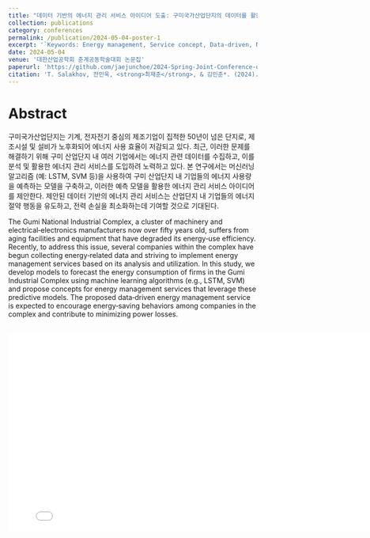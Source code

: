 ```yaml
---
title: "데이터 기반의 에너지 관리 서비스 아이디어 도출: 구미국가산업단지의 데이터를 활용한 사례연구"
collection: publications
category: conferences
permalink: /publication/2024-05-04-poster-1
excerpt: '`Keywords: Energy management, Service concept, Data-driven, National industrial complex`'
date: 2024-05-04
venue: '대한산업공학회 춘계공동학술대회 논문집'
paperurl: 'https://github.com/jaejunchoe/2024-Spring-Joint-Conference-of-KORMS-and-KIIE-pp.2557-2557'
citation: 'T. Salakhov, 전민욱, <strong>최재준</strong>, & 김민준*. (2024). 데이터 기반의 에너지 관리 서비스 아이디어 도출: 구미국가산업단지의 데이터를 활용한 사례연구. 대한산업공학회 춘계공동학술대회 논문집, 2557-2557.'
---
```



# Abstract
구미국가산업단지는 기계, 전자전기 중심의 제조기업이 집적한 50년이 넘은 단지로, 제조시설 및 설비가 노후화되어 에너지 사용 효율이 저감되고 있다. 최근, 이러한 문제를 해결하기 위해 구미 산업단지 내 여러 기업에서는 에너지 관련 데이터를 수집하고, 이를 분석 및 활용한 에너지 관리 서비스를 도입하려 노력하고 있다. 본 연구에서는 머신러닝 알고리즘 (예: LSTM, SVM 등)을 사용하여 구미 산업단지 내 기업들의 에너지 사용량을 예측하는 모델을 구축하고, 이러한 예측 모델을 활용한 에너지 관리 서비스 아이디어를 제안한다. 제안된 데이터 기반의 에너지 관리 서비스는 산업단지 내 기업들의 에너지 절약 행동을 유도하고, 전력 손실을 최소화하는데 기여할 것으로 기대된다. <br/>


The Gumi National Industrial Complex, a cluster of machinery and electrical‑electronics manufacturers now over fifty years old, suffers from aging facilities and equipment that have degraded its energy‑use efficiency. Recently, to address this issue, several companies within the complex have begun collecting energy‑related data and striving to implement energy management services based on its analysis and utilization. In this study, we develop models to forecast the energy consumption of firms in the Gumi Industrial Complex using machine learning algorithms (e.g., LSTM, SVM) and propose concepts for energy management services that leverage these predictive models. The proposed data‑driven energy management service is expected to encourage energy‑saving behaviors among companies in the complex and contribute to minimizing power losses.

<br/>

<iframe src="/files/p1.pdf#toolbar=0&navpanes=0&scrollbar=0" width="800" height="400" style="display: block; margin: auto; border: none;"></iframe>
